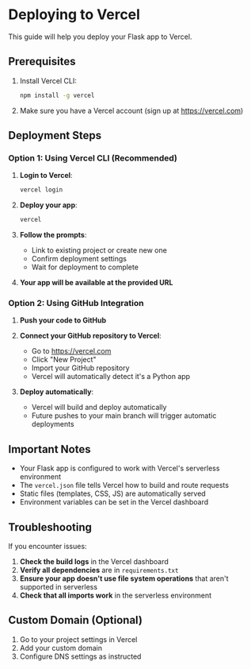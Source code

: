 # Deploying to Vercel

This guide will help you deploy your Flask app to Vercel.

## Prerequisites

1. Install Vercel CLI:
   ```bash
   npm install -g vercel
   ```

2. Make sure you have a Vercel account (sign up at https://vercel.com)

## Deployment Steps

### Option 1: Using Vercel CLI (Recommended)

1. **Login to Vercel**:
   ```bash
   vercel login
   ```

2. **Deploy your app**:
   ```bash
   vercel
   ```

3. **Follow the prompts**:
   - Link to existing project or create new one
   - Confirm deployment settings
   - Wait for deployment to complete

4. **Your app will be available at the provided URL**

### Option 2: Using GitHub Integration

1. **Push your code to GitHub**

2. **Connect your GitHub repository to Vercel**:
   - Go to https://vercel.com
   - Click "New Project"
   - Import your GitHub repository
   - Vercel will automatically detect it's a Python app

3. **Deploy automatically**:
   - Vercel will build and deploy automatically
   - Future pushes to your main branch will trigger automatic deployments

## Important Notes

- Your Flask app is configured to work with Vercel's serverless environment
- The `vercel.json` file tells Vercel how to build and route requests
- Static files (templates, CSS, JS) are automatically served
- Environment variables can be set in the Vercel dashboard

## Troubleshooting

If you encounter issues:

1. **Check the build logs** in the Vercel dashboard
2. **Verify all dependencies** are in `requirements.txt`
3. **Ensure your app doesn't use file system operations** that aren't supported in serverless
4. **Check that all imports work** in the serverless environment

## Custom Domain (Optional)

1. Go to your project settings in Vercel
2. Add your custom domain
3. Configure DNS settings as instructed 